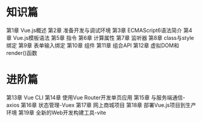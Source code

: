 # 知识篇

第1章 Vue.js概述
第2章 准备开发与调试环境
第3章 ECMAScript6语法简介
第4章 Vue.js模板语法
第5章 指令
第6章 计算属性
第7章 监听器
第8章 class与style绑定
第9章 表单输入绑定
第10章 组件
第11章 组合API
第12章 虚拟DOM和render()函数

# 进阶篇

第13章 Vue CLI 
第14章 使用Vue Router开发单页应用
第15章 与服务端通信-axios
第16章 状态管理-Vuex
第17章 网上商城项目
第18章 部署Vue.js项目到生产环境
第19章 全新的Web开发构建工具-vite
